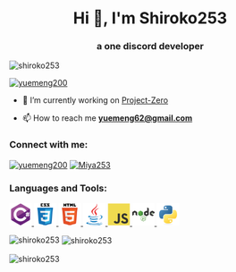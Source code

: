 <h1 align="center">Hi 👋, I'm Shiroko253</h1>
<h3 align="center">a one discord developer</h3>

<p align="left"> <img src="https://komarev.com/ghpvc/?username=shiroko253&label=Profile%20views&color=0e75b6&style=flat" alt="shiroko253" /> </p>

<p align="left"> <a href="https://twitter.com/yuemeng200" target="blank"><img src="https://img.shields.io/twitter/follow/yuemeng200?logo=twitter&style=for-the-badge" alt="yuemeng200" /></a> </p>

- 🔭 I’m currently working on [Project-Zero](https://github.com/Shiroko253/Project-Zero)

- 📫 How to reach me **yuemeng62@gmail.com**

<h3 align="left">Connect with me:</h3>
<p align="left">
<a href="https://twitter.com/yuemeng200" target="blank"><img align="center" src="https://raw.githubusercontent.com/rahuldkjain/github-profile-readme-generator/master/src/images/icons/Social/twitter.svg" alt="yuemeng200" height="30" width="40" /></a>
<a href="https://discord.gg/Miya253" target="blank"><img align="center" src="https://raw.githubusercontent.com/rahuldkjain/github-profile-readme-generator/master/src/images/icons/Social/discord.svg" alt="Miya253" height="30" width="40" /></a>
</p>

<h3 align="left">Languages and Tools:</h3>
<p align="left"> <a href="https://www.w3schools.com/cs/" target="_blank" rel="noreferrer"> <img src="https://raw.githubusercontent.com/devicons/devicon/master/icons/csharp/csharp-original.svg" alt="csharp" width="40" height="40"/> </a> <a href="https://www.w3schools.com/css/" target="_blank" rel="noreferrer"> <img src="https://raw.githubusercontent.com/devicons/devicon/master/icons/css3/css3-original-wordmark.svg" alt="css3" width="40" height="40"/> </a> <a href="https://www.w3.org/html/" target="_blank" rel="noreferrer"> <img src="https://raw.githubusercontent.com/devicons/devicon/master/icons/html5/html5-original-wordmark.svg" alt="html5" width="40" height="40"/> </a> <a href="https://www.java.com" target="_blank" rel="noreferrer"> <img src="https://raw.githubusercontent.com/devicons/devicon/master/icons/java/java-original.svg" alt="java" width="40" height="40"/> </a> <a href="https://developer.mozilla.org/en-US/docs/Web/JavaScript" target="_blank" rel="noreferrer"> <img src="https://raw.githubusercontent.com/devicons/devicon/master/icons/javascript/javascript-original.svg" alt="javascript" width="40" height="40"/> </a> <a href="https://nodejs.org" target="_blank" rel="noreferrer"> <img src="https://raw.githubusercontent.com/devicons/devicon/master/icons/nodejs/nodejs-original-wordmark.svg" alt="nodejs" width="40" height="40"/> </a> <a href="https://www.python.org" target="_blank" rel="noreferrer"> <img src="https://raw.githubusercontent.com/devicons/devicon/master/icons/python/python-original.svg" alt="python" width="40" height="40"/> </a> </p>

<p><img align="left" src="https://github-readme-stats.vercel.app/api/top-langs?username=shiroko253&show_icons=true&locale=en&layout=compact" alt="shiroko253" /></p>

<p>&nbsp;<img align="center" src="https://github-readme-stats.vercel.app/api?username=shiroko253&show_icons=true&locale=en" alt="shiroko253" /></p>

<p><img align="center" src="https://github-readme-streak-stats.herokuapp.com/?user=shiroko253&" alt="shiroko253" /></p>
